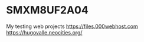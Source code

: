 # SMXM8UF2A04
My testing web projects
https://files.000webhost.com
https://hugovalle.neocities.org/ 
